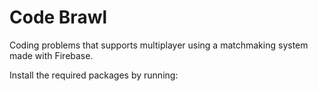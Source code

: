 # Code Brawl
Coding problems that supports multiplayer using a matchmaking system made with Firebase.

Install the required packages by running:
